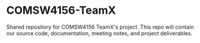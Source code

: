 # COMSW4156-TeamX
Shared repository for COMSW4156 TeamX's project.   This repo will contain our source code, documentation, meeting notes, and project deliverables.  
